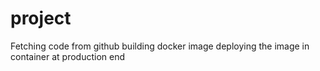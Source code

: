 # project
Fetching code from github
building docker image
deploying the image in container at production end
